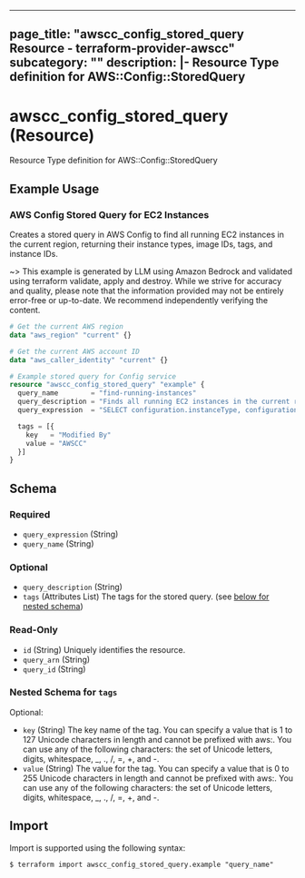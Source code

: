 
---
page_title: "awscc_config_stored_query Resource - terraform-provider-awscc"
subcategory: ""
description: |-
  Resource Type definition for AWS::Config::StoredQuery
---

# awscc_config_stored_query (Resource)

Resource Type definition for AWS::Config::StoredQuery

## Example Usage

### AWS Config Stored Query for EC2 Instances

Creates a stored query in AWS Config to find all running EC2 instances in the current region, returning their instance types, image IDs, tags, and instance IDs.

~> This example is generated by LLM using Amazon Bedrock and validated using terraform validate, apply and destroy. While we strive for accuracy and quality, please note that the information provided may not be entirely error-free or up-to-date. We recommend independently verifying the content.

```terraform
# Get the current AWS region
data "aws_region" "current" {}

# Get the current AWS account ID
data "aws_caller_identity" "current" {}

# Example stored query for Config service
resource "awscc_config_stored_query" "example" {
  query_name        = "find-running-instances"
  query_description = "Finds all running EC2 instances in the current region"
  query_expression  = "SELECT configuration.instanceType, configuration.imageId, tags, configuration.instanceId WHERE resourceType = 'AWS::EC2::Instance' AND configuration.state.name = 'running'"

  tags = [{
    key   = "Modified By"
    value = "AWSCC"
  }]
}
```

<!-- schema generated by tfplugindocs -->
## Schema

### Required

- `query_expression` (String)
- `query_name` (String)

### Optional

- `query_description` (String)
- `tags` (Attributes List) The tags for the stored query. (see [below for nested schema](#nestedatt--tags))

### Read-Only

- `id` (String) Uniquely identifies the resource.
- `query_arn` (String)
- `query_id` (String)

<a id="nestedatt--tags"></a>
### Nested Schema for `tags`

Optional:

- `key` (String) The key name of the tag. You can specify a value that is 1 to 127 Unicode characters in length and cannot be prefixed with aws:. You can use any of the following characters: the set of Unicode letters, digits, whitespace, _, ., /, =, +, and -.
- `value` (String) The value for the tag. You can specify a value that is 0 to 255 Unicode characters in length and cannot be prefixed with aws:. You can use any of the following characters: the set of Unicode letters, digits, whitespace, _, ., /, =, +, and -.

## Import

Import is supported using the following syntax:

```shell
$ terraform import awscc_config_stored_query.example "query_name"
```
